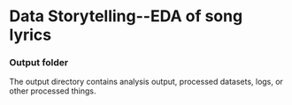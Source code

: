 # Data Storytelling--EDA of song lyrics

### Output folder

The output directory contains analysis output, processed datasets, logs, or other processed things.

